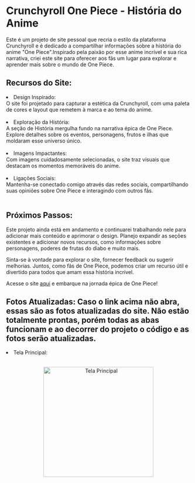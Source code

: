 # Crunchyroll One Piece - História do Anime
Este é um projeto de site pessoal que recria o estilo da plataforma Crunchyroll e é dedicado a compartilhar informações sobre a história do anime "One Piece".Inspirado pela paixão por esse anime incrível e sua rica narrativa, criei este site para oferecer aos fãs um lugar para explorar e aprender mais sobre o mundo de One Piece.

## Recursos do Site:

<li>Design Inspirado:</li> O site foi projetado para capturar a estética da Crunchyroll, com uma paleta de cores e layout que remetem à marca e ao tema do anime.
<br>
</br>
<li>Exploração da História:</li>A seção de História mergulha fundo na narrativa épica de One Piece. Explore detalhes sobre os eventos, personagens, frutos e ilhas que moldaram esse universo único.
<br>
</br>
<li>Imagens Impactantes:</li> Com imagens cuidadosamente selecionadas, o site traz visuais que destacam os momentos memoráveis do anime.
<br>
</br>
<li>Ligações Sociais:</li>Mantenha-se conectado comigo através das redes sociais, compartilhando suas opiniões sobre One Piece e interagindo com outros fãs.
<br>
</br>

## Próximos Passos:
Este projeto ainda está em andamento e continuarei trabalhando nele para adicionar mais conteúdo e aprimorar o design. Planejo expandir as seções existentes e adicionar novos recursos, como informações sobre personagens, poderes de frutas do diabo e muito mais.

Sinta-se à vontade para explorar o site, fornecer feedback ou sugerir melhorias. Juntos, como fãs de One Piece, podemos criar um recurso útil e divertido para todos que amam essa história incrível.

Acesse o site [aqui](http://127.0.0.1:5500/WebAnime%20-%20OnePiece/1WebHome.html) e embarque na jornada épica de One Piece!

## Fotos Atualizadas: Caso o link acima não abra, essas são as fotos atualizadas do site. Não estão totalmente prontas, porém todas as abas funcionam e ao decorrer do projeto o código e as fotos serão atualizadas.

<li>Tela Principal:</li><br>
<p align="center">
  <img src="![Captura de tela 2023-08-27 231525](https://github.com/evellynamelia/Site-Onepiece/assets/128506800/a33ae10e-0817-46d1-b206-d283e5e9cf87)
" alt="Tela Principal" width="300" height="300">

